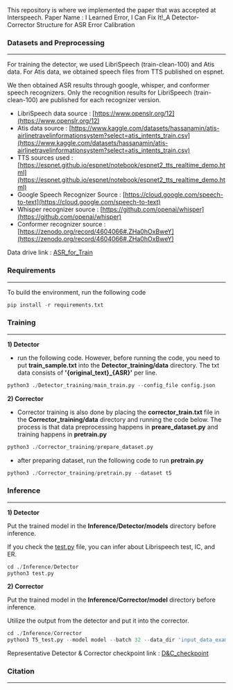 This repository is where we implemented the paper that was accepted at Interspeech.
Paper Name : I Learned Error, I Can Fix It!_A Detector-Corrector Structure for ASR Error Calibration

### **Datasets and Preprocessing**

---

For training the detector, we used LibriSpeech (train-clean-100) and Atis data. For Atis data, we obtained speech files from TTS published on espnet.

We then obtained ASR results through google, whisper, and conformer speech recognizers.  Only the recognition results for LibriSpeech (train-clean-100) are published for each recognizer version.

- LibriSpeech data source : [https://www.openslr.org/12](https://www.openslr.org/12)
- Atis data source : [https://www.kaggle.com/datasets/hassanamin/atis-airlinetravelinformationsystem?select=atis_intents_train.csv](https://www.kaggle.com/datasets/hassanamin/atis-airlinetravelinformationsystem?select=atis_intents_train.csv)
- TTS sources used : [https://espnet.github.io/espnet/notebook/espnet2_tts_realtime_demo.html](https://espnet.github.io/espnet/notebook/espnet2_tts_realtime_demo.html)
- Google Speech Recognizer Source : [https://cloud.google.com/speech-to-text](https://cloud.google.com/speech-to-text)
- Whisper recognizer source : [https://github.com/openai/whisper](https://github.com/openai/whisper)
- Conformer recognizer source : [https://zenodo.org/record/4604066#.ZHa0hOxBweY](https://zenodo.org/record/4604066#.ZHa0hOxBweY)

Data drive link : [ASR_for_Train](https://sogang365-my.sharepoint.com/:f:/g/personal/yeen214_o365_sogang_ac_kr/EpYzziwG-WRKtDSmjJFxFrsBGeeXWzZuuTNMaxmFuNRgsw?e=mEqdQO)

### **Requirements**

---

To build the environment, run the following code

```python
pip install -r requirements.txt
```

### **Training**

---

**1) Detector**

- run the following code. However, before running the code, you need to put **train_sample.txt** into the **Detector_training/data** directory. The txt data consists of **'{original_text}_{ASR}'** per line.

```python
python3 ./Detector_training/main_train.py --config_file config.json
```

**2) Corrector**

- Corrector training is also done by placing the **corrector_train.txt** file in the **Corrector_training/data** directory and running the code below. The process is that data preprocessing happens in **preare_dataset.py** and training happens in **pretrain.py**

```python
python3 ./Corrector_training/prepare_dataset.py 
```

- after preparing dataset, run the following code to run **pretrain.py**

```python
python3 ./Corrector_training/pretrain.py --dataset t5
```

### Inference

---

**1) Detector** 

Put the trained model in the **Inference/Detector/models** directory before inference.

If you check the [test.py](http://test.py/) file, you can infer about Librispeech test, IC, and ER.

```python
cd ./Inference/Detector
python3 test.py
```

**2) Corrector** 

Put the trained model in the **Inference/Corrector/model** directory before inference.

Utilize the output from the detector and put it into the corrector.

```python
cd ./Inference/Corrector
python3 T5_test.py --model model --batch 32 --data_dir 'input_data_example/er/final_er_test.csv' --max_src_len 512 --max_trg_len 512
```

Representative Detector & Corrector checkpoint link : [D&C_checkpoint](https://sogang365-my.sharepoint.com/:f:/g/personal/yeen214_o365_sogang_ac_kr/EhHvKsw5vlNEojFIzP9kEVUB8t9CDP5TTz6vn-Ah6HXYAw?e=i9ldNe)

### **Citation**

---
